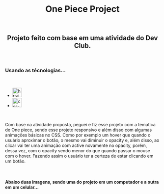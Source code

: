 <h1 align="center">One Piece Project</h1>
<br>

<h2 align="center">Projeto feito com base em uma atividade do Dev Club.</h2>
<br>
<h3>Usando as técnologias...</h3>
<br>
<ul>
  <li><img src="https://img.shields.io/badge/HTML5-E34F26?style=for-the-badge&logo=html5&logoColor=white" alt="html-logo-badge" height=30px/></li>
  <li><img src = "https://img.shields.io/badge/CSS3-1572B6?style=for-the-badge&logo=css3&logoColor=white" alt="css-logo-badge" height=30px/></li>
</ul>
<br>

<p>Com base na atividade proposta, peguei e fiz esse projeto com a tematica de One piece, sendo esse projeto responsivo e além disso com algumas animações básicas no CSS. Como por exemplo um hover que quando 
  o usuário aproximar o botão, o mesmo vai diminuir o opacity e, além disso, ao clicar vai ter uma animação com active novamente no opacity, porém, dessa vez, com o opacity sendo menor do que quando passar 
  o mouse com o hover. Fazendo assim o usuário ter a certeza de estar clicando em um botão.
</p>
<br>
<h4>Abaixo duas imagens, sendo uma do projeto em um computador e a outra em um celular...</h4>
<br>

<img/>
<img/>
